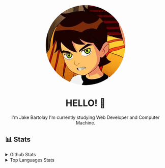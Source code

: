 <p align="center">
<a href="https://jakebartolay.herokuapp.com/" title="jakebartolay">
<img align="center" src="https://raw.githubusercontent.com/jakebartolay/jakebartolay/main/public/profile/ben19.jpg" style="border-radius:50%"></a>
</p>
<h1 align="center">HELLO! 👋</h1>
<p align="center">
I'm Jake Bartolay I'm currently studying Web Developer and Computer Machine.
</p>

## 📊 Stats

<details>
  <summary>Github Stats</summary>
  <br>
  
  ![Jake's GitHub stats](https://github-readme-stats.vercel.app/api?username=jakebartolay&theme=merko)
  
</details>

<details>
  <summary>Top Languages Stats</summary>
  <br>
  
  ![Jake's GitHub stats](https://github-readme-stats.vercel.app/api/top-langs/?username=jakebartolay&theme=merko)

</details>

<!--
**jakebartolay/jakebartolay** is a ✨ _special_ ✨ repository because its `README.md` (this file) appears on your GitHub profile.

Here are some ideas to get you started:

- 🔭 I’m currently working on ...
- 🌱 I’m currently learning ...
- 👯 I’m looking to collaborate on ...
- 🤔 I’m looking for help with ...
- 💬 Ask me about ...
- 📫 How to reach me: ...
- 😄 Pronouns: ...
- ⚡ Fun fact: ...
-->
